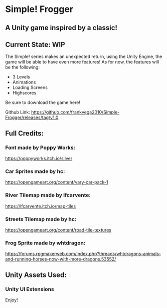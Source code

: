 # Simple! Frogger
## A Unity game inspired by a classic!
## Current State: WIP

The Simple! series makes an unexpected return, using the Unity Engine, the game will be able to have even more features!
As for now, the features will be the following:

- 3 Levels
- Animations
- Loading Screens
- Highscores

Be sure to download the game here!

Github Link: https://github.com/frankvega2010/Simple-Frogger/releases/tag/v1.0


## Full Credits:

### Font made by Poppy Works:

https://poppyworks.itch.io/silver

### Car Sprites made by hc:

https://opengameart.org/content/vary-car-pack-1

### River Tilemap made by lfcarvente:

https://lfcarvente.itch.io/map-tiles

### Streets Tilemap made by hc:

https://opengameart.org/content/road-tile-textures

### Frog Sprite made by whtdragon:

https://forums.rpgmakerweb.com/index.php?threads/whtdragons-animals-and-running-horses-now-with-more-dragons.53552/

## Unity Assets Used:

### Unity UI Extensions


Enjoy!
